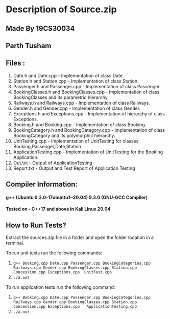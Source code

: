# Description of Source.zip

## Made By 19CS30034
## Parth Tusham

## Files :

1. Date.h and Date.cpp - Implementation of class Date.
2. Station.h and Station.cpp - Implementation of class Station.
3. Passenger.h and Passenger.cpp - Implementation of class Passenger.
4. BookingClasses.h and BookingClasses.cpp - Implementation of class BookingClasses and its parametric hierarchy.
5. Railways.h and Railways.cpp - Implementation of class Railways.
6. Gender.h and Gender.cpp - Implementation of class Gender.
7. Exceptions.h and Exceptions.cpp - Implementation of hierarchy of class Exceptions.
8. Booking.h and Booking.cpp - Implementation of class Booking.
9. BookingCategory.h and BookingCategory.cpp - Implementation of class BookingCategory and its polymorphic hierarchy.
10. UnitTesting.cpp - Implementation of UnitTesting for classes Booking,Passenger,Date,Station.
11. ApplicationTesting.cpp - Implementation of UnitTesting for the Booking Application.
12. Out.txt - Output of ApplicationTesting
13. Report.txt - Output and Test Report of Application Testing

## Compiler Information: 

#### g++ (Ubuntu 9.3.0-17ubuntu1~20.04) 9.3.0 (GNU-GCC Compiler)
#### Tested on - C++17 and above in Kali Linux 20.04

## How to Run Tests?

Extract the sources.zip file in a folder and open the folder location in a terminal.

To run unit tests run the following commands:

1. `g++ Booking.cpp Date.cpp Passenger.cpp BookingCategories.cpp Railways.cpp Gender.cpp BookingClasses.cpp Station.cpp Concession.cpp Exceptions.cpp 
UnitTest.cpp`
2. `./a.out`

To run application tests run the following command:

1. `g++ Booking.cpp Date.cpp Passenger.cpp BookingCategories.cpp Railways.cpp Gender.cpp BookingClasses.cpp Station.cpp Concession.cpp Exceptions.cpp   ApplicationTesting.cpp`
2. `./a.out` 
